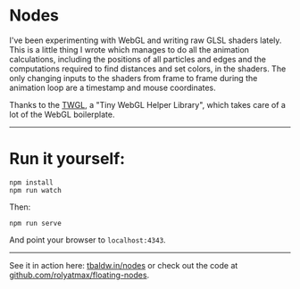 Nodes
=====

I've been experimenting with WebGL and writing raw GLSL shaders lately. This is
a little thing I wrote which manages to do all the animation calculations,
including the positions of all particles and edges and the computations required
to find distances and set colors, in the shaders. The only changing inputs to
the shaders from frame to frame during the animation loop are a timestamp and
mouse coordinates.

Thanks to the [TWGL](http://twgljs.org/), a "Tiny WebGL Helper Library", which
takes care of a lot of the WebGL boilerplate.

-------------------

# Run it yourself:

    npm install
    npm run watch

Then:

    npm run serve

And point your browser to `localhost:4343`.

------------------

See it in action here: [tbaldw.in/nodes](https://tbaldw.in/nodes) or check out
the code at [github.com/rolyatmax/floating-nodes](https://github.com/rolyatmax/floating-nodes).
